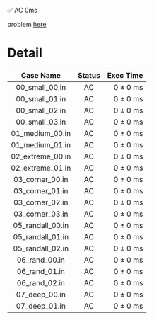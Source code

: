 ✅  AC  0ms

problem [here](https://onlinejudge.u-aizu.ac.jp/problems/CGL_3_A)

# Detail

| Case Name | Status | Exec Time |
|:---------:|:------:|---------:|
| 00_small_00.in | AC | 0 ± 0 ms |
| 00_small_01.in | AC | 0 ± 0 ms |
| 00_small_02.in | AC | 0 ± 0 ms |
| 00_small_03.in | AC | 0 ± 0 ms |
| 01_medium_00.in | AC | 0 ± 0 ms |
| 01_medium_01.in | AC | 0 ± 0 ms |
| 02_extreme_00.in | AC | 0 ± 0 ms |
| 02_extreme_01.in | AC | 0 ± 0 ms |
| 03_corner_00.in | AC | 0 ± 0 ms |
| 03_corner_01.in | AC | 0 ± 0 ms |
| 03_corner_02.in | AC | 0 ± 0 ms |
| 03_corner_03.in | AC | 0 ± 0 ms |
| 05_randall_00.in | AC | 0 ± 0 ms |
| 05_randall_01.in | AC | 0 ± 0 ms |
| 05_randall_02.in | AC | 0 ± 0 ms |
| 06_rand_00.in | AC | 0 ± 0 ms |
| 06_rand_01.in | AC | 0 ± 0 ms |
| 06_rand_02.in | AC | 0 ± 0 ms |
| 07_deep_00.in | AC | 0 ± 0 ms |
| 07_deep_01.in | AC | 0 ± 0 ms |


<!-- 
VERIFY_TARGET: cgl::cgl_3_a::verify_cgl_3_a
VERIFY_START: 2023-12-16T20:16:14.932+09:00
VERIFY_END: 2023-12-16T20:16:15.283+09:00
 -->
